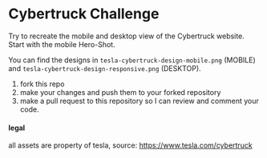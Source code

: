 # Cybertruck Challenge

Try to recreate the mobile and desktop view of the Cybertruck website. Start with the mobile Hero-Shot.

You can find the designs in `tesla-cybertruck-design-mobile.png` (MOBILE) and `tesla-cybertruck-design-responsive.png` (DESKTOP).

1. fork this repo
1. make your changes and push them to your forked repository
1. make a pull request to this repository so I can review and comment your code.

#### legal

all assets are property of tesla, source: https://www.tesla.com/cybertruck
